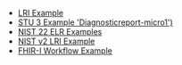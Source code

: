 - [LRI Example](http://healthedatainc.com/go-ftp/publish/diagnosticreport-lri-example.html)
- [STU 3 Example 'Diagnosticreport-micro1')](http://hl7-fhir.github.io/diagnosticreport-micro1.html)
- [NIST 22 ELR Examples](http://hl7v2-elr-testing.nist.gov/mu-elr/)
- [NIST v2 LRI Example](http://hit-dev.nist.gov:8081/lri-r2/#/cb)
- [FHIR-I Workflow Example](index.html) <!-- todo -->